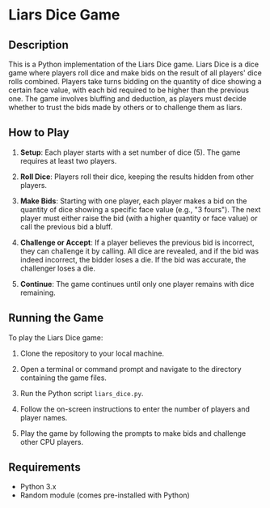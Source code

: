 # Liars Dice Game

## Description

This is a Python implementation of the Liars Dice game. Liars Dice is a dice game where players roll dice and make bids on the result of all players' dice rolls combined. Players take turns bidding on the quantity of dice showing a certain face value, with each bid required to be higher than the previous one. The game involves bluffing and deduction, as players must decide whether to trust the bids made by others or to challenge them as liars.

## How to Play

1. **Setup**: Each player starts with a set number of dice (5). The game requires at least two players.

2. **Roll Dice**: Players roll their dice, keeping the results hidden from other players.

3. **Make Bids**: Starting with one player, each player makes a bid on the quantity of dice showing a specific face value (e.g., "3 fours"). The next player must either raise the bid (with a higher quantity or face value) or call the previous bid a bluff.

4. **Challenge or Accept**: If a player believes the previous bid is incorrect, they can challenge it by calling. All dice are revealed, and if the bid was indeed incorrect, the bidder loses a die. If the bid was accurate, the challenger loses a die.

5. **Continue**: The game continues until only one player remains with dice remaining.

## Running the Game

To play the Liars Dice game:

1. Clone the repository to your local machine.

2. Open a terminal or command prompt and navigate to the directory containing the game files.

3. Run the Python script `liars_dice.py`.

4. Follow the on-screen instructions to enter the number of players and player names.

5. Play the game by following the prompts to make bids and challenge other CPU players.

## Requirements

- Python 3.x
- Random module (comes pre-installed with Python)

